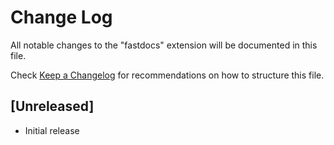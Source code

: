 # Change Log

All notable changes to the "fastdocs" extension will be documented in this file.

Check [Keep a Changelog](http://keepachangelog.com/) for recommendations on how to structure this file.

## [Unreleased]

- Initial release